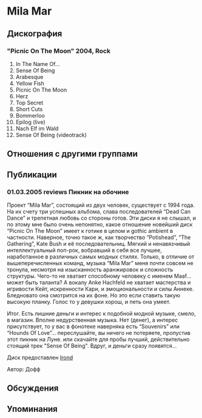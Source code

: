 # Mila Mar



## Дискография

### "Picnic On The Moon" 2004, Rock

01. In The Name Of…
02. Sense Of Being
03. Arabesque
04. Yellow Fish
05. Picnic On The Moon
06. Herz
07. Top Secret
08. Short Cuts
09. Bommerloo
10. Epilog (live)
11. Nach Elf im Wald
12. Sense Of Being (videotrack)


## Отношения с другими группами


## Публикации

### 01.03.2005 reviews Пикник на обочине

<P>Проект “Mila Mar”, состоящий из двух человек, существует с 1994 года. На их счету три успешных альбома, слава последователей “Dead Can Dance” и трепетная любовь со стороны готов. Эти диски я не слышал, и по этому мне было очень непонятно, какое отношение новейший диск “Picnic On The Moon” имеет к готике в целом и gothic ambient в частности. Наверное, точно такое ж, как творчество “Potishead”, “The Gathering”, Kate Bush и её последовательниц. Мягкий и ненавязчивый интеллектуальный поп-рок, вобравший в себя все лучшее, наработанное в различных самых модных стилях. Только, в отличие от вышеперечисленных команд, музыка “Mila Mar” меня почти совсем не тронула, несмотря на изысканность аранжировок и сложность структуры. Чего-то не хватает способному человеку с именем Maaf… может быть таланта? А вокалу Anke Hachfeld не хватает мастерства и игривости Кейт, искренности Кари, и эмоциональности и силы Аннеке. Бледновато она смотрится на их фоне. Но это если ставить такую высокую планку. Голос то у девушки хорош, и петь она умеет. </P>
<P>Итог. Есть лишние деньги и интерес к подобной модной музыке, смело, в магазин. Вполне недурственная музыка. Нет (денег), а интерес присутствует, то у вас в фонотеке наверняка есть “Souvenirs” или “Hounds Of Love”… переслушайте, вы ничего не потеряете, пропустив этот пикник на Луне. или скачайте для пробы лучший, действительно стоящий трек "Sense Of Being". Вдруг, и деньги сразу появятся...</P>
<P>Диск предоставлен <A href="http://www.irond.ru/">Irond</A></P>
Автор: Дофф


## Обсуждения


## Упоминания

